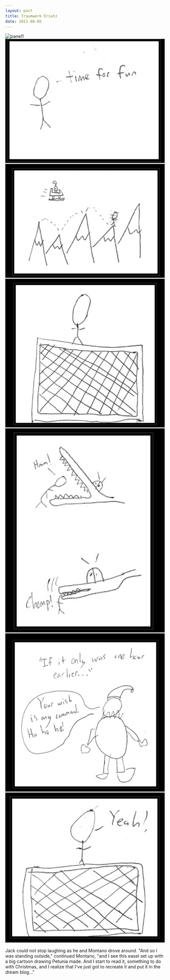 ```yaml
---
layout: post
title: Traumwerk Ersatz
date: 2011-08-05
---
```

![panel1](http://nmontano.github.com/nmontano/_posts/panel1.png)  
![panel2](./panel2.png)  
![panel3](./panel3.png)  
![panel4](./panel4.png)  
![panel5](./panel5.png)  
![panel6](./panel6.png)  
![panel7](./panel7.png)  

Jack could not stop laughing as he and Montano drove around.     "And so I was standing outside," continued
Montano, "and I see this easel set up with a big cartoon drawing Petunia made. And I start to
read it, something to do with Christmas, and I realize that I've just got to recreate it and
put it in the dream blog..."
